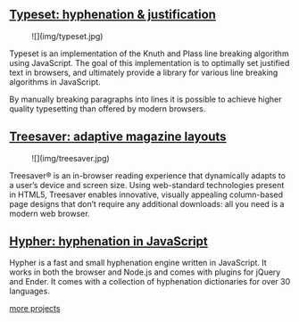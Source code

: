 ## [Typeset: hyphenation & justification](projects/typeset)

<figure>![](img/typeset.jpg)</figure>

Type­set is an imple­men­ta­tion of the Knuth and Plass line break­ing
algo­rithm using JavaScript. The goal of this imple­men­ta­tion is to
opti­mally set justi­fied text in browsers, and ulti­mately provide a
library for vari­ous line break­ing algo­rithms in JavaScript.

By manually breaking paragraphs into lines it is possible to achieve higher quality typesetting than offered by modern browsers.

## [Treesaver: adaptive magazine layouts](projects/treesaver)

<figure>![](img/treesaver.jpg)</figure>

Treesaver® is an in-browser read­ing expe­ri­ence that dynam­i­cally
adapts to a user’s device and screen size. Using web-stan­dard
tech­nolo­gies present in HTML5, Treesaver enables inno­v­a­tive,
visu­ally appeal­ing column-based page designs that don’t require
any addi­tional down­loads: all you need is a modern web browser.

## [Hypher: hyphenation in JavaScript](projects/hypher)

Hypher is a fast and small hyphen­ation engine writ­ten in JavaScript.
It works in both the browser and Node.js and comes with plug­ins for
jQuery and Ender. It comes with a collec­tion of hyphen­ation
dictio­nar­ies for over 30 languages.

<p class="more"><a href="projects">more projects</a></p>